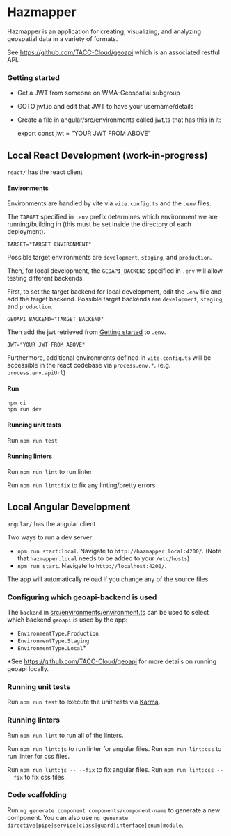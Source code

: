 # Hazmapper

Hazmapper is an application for creating, visualizing, and analyzing geospatial data in a variety of formats.

See https://github.com/TACC-Cloud/geoapi which is an associated restful API.

### Getting started
- Get a JWT from someone on WMA-Geospatial subgroup
- GOTO jwt.io and edit that JWT to have your username/details
- Create a file in angular/src/environments called jwt.ts that has this in it:

    export const jwt = "YOUR JWT FROM ABOVE"

## Local React Development (work-in-progress)

`react/` has the react client


#### Environments

Environments are handled by vite via `vite.config.ts` and the `.env` files.


The `TARGET` specified in `.env` prefix determines which environment we are running/building in (this must be set inside the directory of each deployment).
```
TARGET="TARGET ENVIRONMENT"
```
Possible target environments are `development`, `staging`, and `production`.


Then, for local development, the `GEOAPI_BACKEND` specified in `.env` will allow testing different backends.


First, to set the target backend for local development, edit the `.env` file and add the target backend.
Possible target backends are `development`, `staging`, and `production`.
```
GEOAPI_BACKEND="TARGET BACKEND"
```


Then add the jwt retrieved from [Getting started](###getting-started) to `.env`.

```
JWT="YOUR JWT FROM ABOVE"
```


Furthermore, additional environments defined in `vite.config.ts` will be accessible in the react codebase via `process.env.*`. (e.g. `process.env.apiUrl`)


#### Run

```
npm ci
npm run dev
```

#### Running unit tests

Run `npm run test`


#### Running linters

Run `npm run lint` to run linter

Run `npm run lint:fix` to fix any linting/pretty errors

## Local Angular Development

`angular/` has the angular client

Two ways to run a dev server:
* `npm run start:local`. Navigate to `http://hazmapper.local:4200/`.  (Note that `hazmapper.local` needs to be added to your `/etc/hosts`)
* `npm run start`. Navigate to `http://localhost:4200/`.

The app will automatically reload if you change any of the source files.

### Configuring which geoapi-backend is used

The `backend` in [src/environments/environment.ts](src/environments/environment.ts) can be used to select which backend `geoapi` is used by the app:

* `EnvironmentType.Production`
* `EnvironmentType.Staging`
* `EnvironmentType.Local`\*

\*See https://github.com/TACC-Cloud/geoapi for more details on running geoapi locally.

### Running unit tests

Run `npm run test` to execute the unit tests via [Karma](https://karma-runner.github.io).

### Running linters

Run `npm run lint` to run all of the linters.

Run `npm run lint:js` to run linter for angular files.
Run `npm run lint:css` to run linter for css files.

Run `npm run lint:js -- --fix` to fix angular files.
Run `npm run lint:css -- --fix` to fix css files.

### Code scaffolding

Run `ng generate component components/component-name` to generate a new component. You can also use `ng generate directive|pipe|service|class|guard|interface|enum|module`.
